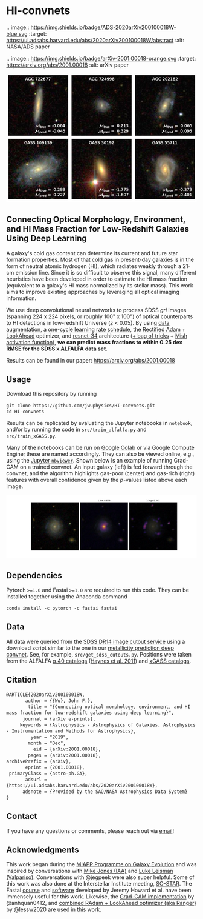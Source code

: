 # HI-convnets


.. image:: https://img.shields.io/badge/ADS-2020arXiv200100018W-blue.svg
    :target: https://ui.adsabs.harvard.edu/abs/2020arXiv200100018W/abstract
    :alt: NASA/ADS paper

.. image:: https://img.shields.io/badge/arXiv-2001.00018-orange.svg
    :target: https://arxiv.org/abs/2001.00018
    :alt: arXiv paper

![](doc/results-example.jpg)

## Connecting Optical Morphology, Environment, and HI Mass Fraction for Low-Redshift Galaxies Using Deep Learning

A galaxy's cold gas content can determine its current and future star formation properties. Most of that cold gas in present-day galaxies is in the form of neutral atomic hydrogen (HI), which radiates weakly through a 21-cm emission line. Since it is so difficult to observe this signal, many different heuristics have been developed in order to estimate the HI mass fraction (equivalent to a galaxy's HI mass normalized by its stellar mass). This work aims to improve existing approaches by leveraging all optical imaging information.

We use deep convolutional neural networks to process SDSS *gri* images (spanning 224 x 224 pixels, or roughly 100" x 100") of optical counterparts to HI detections in low-redshift Universe (*z* < 0.05). By using [data augmentation](https://ui.adsabs.harvard.edu/abs/2015MNRAS.450.1441D/abstract), a [one-cycle learning rate schedule](https://arxiv.org/abs/1803.09820), the [Rectified Adam](https://arxiv.org/abs/1908.03265) + [LookAhead](https://arxiv.org/abs/1907.08610) optimizer, and [resnet-34](https://arxiv.org/abs/1512.03385) architecture ([+ bag of tricks](https://arxiv.org/abs/1812.01187) + [Mish activation function](https://arxiv.org/abs/1908.08681)), **we can predict mass fractions to within 0.25 dex RMSE for the SDSS x ALFALFA data set**.

Results can be found in our paper: https://arxiv.org/abs/2001.00018

## Usage

Download this repository by running
```
git clone https://github.com/jwuphysics/HI-convnets.git
cd HI-convnets
```

Results can be replicated by evaluating the Jupyter notebooks in `notebook`, and/or by running the code in `src/train_alfalfa.py` and `src/train_xGASS.py`.

Many of the notebooks can be run on [Google Colab](colab.research.google.com) or via Google Compute Engine; these are named accordingly. They can also be viewed online, e.g., using the [Jupyter `nbviewer`](https://nbviewer.jupyter.org/github/jwuphysics/HI-convnets/blob/master/notebook/COLAB%20-%20Visualizing%20galaxy%20features%20related%20to%20gas%20mass%20fraction.ipynb). Shown below is an example of running Grad-CAM on a trained convnet. An input galaxy (left) is fed forward through the convnet, and the algorithm highlights gas-poor (center) and gas-rich (right) features with overall confidence given by the *p*-values listed above each image.

![](doc/gradcam-example.jpg)


## Dependencies

Pytorch `>=1.0` and Fastai `>=1.0` are required to run this code. They can be installed together using the Anaconda command

```
conda install -c pytorch -c fastai fastai
```

## Data

All data were queried from the [SDSS DR14 image cutout service](http://skyserver.sdss.org/dr14/en/help/docs/api.aspx#imgcutout) using a download script similar to the one in our [metallicity prediction deep convnet](https://github.com/jwuphysics/galaxy-cnns). See, for example, `src/get_sdss_cutouts.py`. Positions were taken from the ALFALFA [α.40 catalogs](http://egg.astro.cornell.edu/alfalfa/data/) ([Haynes et al. 2011](https://ui.adsabs.harvard.edu/abs/2011AJ....142..170H/abstract)) and [xGASS catalogs](http://xgass.icrar.org/data.html).

## Citation

```
@ARTICLE{2020arXiv200100018W,
       author = {{Wu}, John F.},
        title = "{Connecting optical morphology, environment, and HI mass fraction for low-redshift galaxies using deep learning}",
      journal = {arXiv e-prints},
     keywords = {Astrophysics - Astrophysics of Galaxies, Astrophysics - Instrumentation and Methods for Astrophysics},
         year = "2019",
        month = "Dec",
          eid = {arXiv:2001.00018},
        pages = {arXiv:2001.00018},
archivePrefix = {arXiv},
       eprint = {2001.00018},
 primaryClass = {astro-ph.GA},
       adsurl = {https://ui.adsabs.harvard.edu/abs/2020arXiv200100018W},
      adsnote = {Provided by the SAO/NASA Astrophysics Data System}
}
```

## Contact

If you have any questions or comments, please reach out via [email](mailto:jfwu@jhu.edu)!

## Acknowledgments

This work began during the [MIAPP Programme on Galaxy Evolution](http://www.munich-iapp.de/programmes-topical-workshops/2019/galaxy-evolution/daily-schedule/) and was inspired by conversations with [Mike Jones (IAA)](http://amiga.iaa.es/p/321-Michael-G-Jones.htm) and [Luke Leisman (Valpariso)](https://www.valpo.edu/physics-astronomy/about/faculty-and-staff/lukas-leisman/). Conversations with @jegpeek were also super helpful. Some of this work was also done at the Interstellar Institute meeting, [SO-STAR](https://interstellarinstitute.org/programs/so-star/presentation.html). The Fastai [course](https://course.fast.ai/) and [software](https://github.com/fastai/fastai) developed by Jeremy Howard et al. have been immensely useful for this work. Likewise, the [Grad-CAM implementation](https://github.com/anhquan0412/animation-classification/blob/master/gradcam.py) by @anhquan0412, and [combined RAdam + LookAhead optimizer (aka Ranger)](https://github.com/lessw2020/Ranger-Deep-Learning-Optimizer) by @lessw2020 are used in this work.
